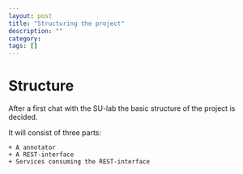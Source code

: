 ```yaml
---
layout: post
title: "Structuring the project"
description: ""
category: 
tags: []
---
```


# Structure
After a first chat with the SU-lab the basic structure of the project is decided.

It will consist of three parts:

    + A annotator
    + A REST-interface
    + Services consuming the REST-interface

